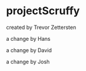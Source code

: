 projectScruffy
==============

created by Trevor Zettersten

a change by Hans

a change by David

a change by Josh